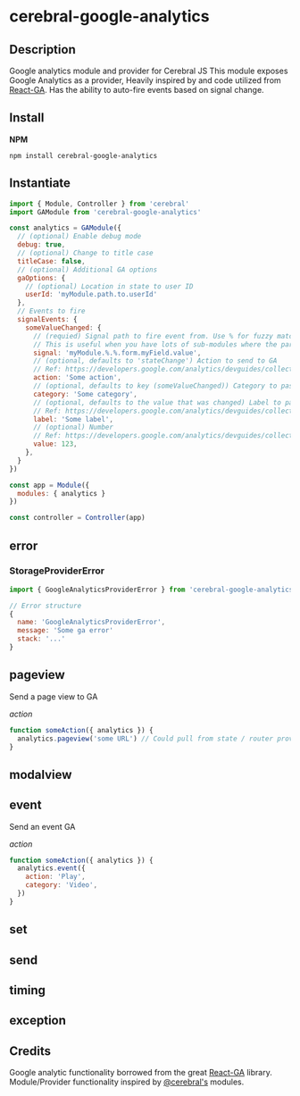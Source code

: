 # cerebral-google-analytics

## Description
Google analytics module and provider for Cerebral JS
This module exposes Google Analytics as a provider,
Heavily inspired by and code utilized from [React-GA](https://github.com/react-ga/react-ga).
Has the ability to auto-fire events based on signal change.

## Install
**NPM**

`npm install cerebral-google-analytics`

## Instantiate

```js
import { Module, Controller } from 'cerebral'
import GAModule from 'cerebral-google-analytics'

const analytics = GAModule({
  // (optional) Enable debug mode
  debug: true,
  // (optional) Change to title case
  titleCase: false,
  // (optional) Additional GA options
  gaOptions: {
    // (optional) Location in state to user ID
    userId: 'myModule.path.to.userId'
  },
  // Events to fire
  signalEvents: {
    someValueChanged: {
      // (requied) Signal path to fire event from. Use % for fuzzy matching.
      // This is useful when you have lots of sub-modules where the parent handles signals.
      signal: 'myModule.%.%.form.myField.value',
      // (optional, defaults to 'stateChange') Action to send to GA
      // Ref: https://developers.google.com/analytics/devguides/collection/analyticsjs/field-reference#eventAction
      action: 'Some action',
      // (optional, defaults to key (someValueChanged)) Category to pass to GA
      category: 'Some category',
      // (optional, defaults to the value that was changed) Label to pass to GA
      // Ref: https://developers.google.com/analytics/devguides/collection/analyticsjs/field-reference#eventLabel
      label: 'Some label',
      // (optional) Number
      // Ref: https://developers.google.com/analytics/devguides/collection/analyticsjs/field-reference#eventValue
      value: 123,
    },
  }
})

const app = Module({
  modules: { analytics }
})

const controller = Controller(app)
```

## error

### StorageProviderError

```js
import { GoogleAnalyticsProviderError } from 'cerebral-google-analytics'

// Error structure
{
  name: 'GoogleAnalyticsProviderError',
  message: 'Some ga error'
  stack: '...'  
}
```

## pageview
Send a page view to GA

*action*
```javascript
function someAction({ analytics }) {
  analytics.pageview('some URL') // Could pull from state / router provider
}
```
## modalview

## event
Send an event GA

*action*
```javascript
function someAction({ analytics }) {
  analytics.event({
    action: 'Play',
    category: 'Video',
  })
}
```

## set

## send

## timing

## exception

## Credits
Google analytic functionality borrowed from the great [React-GA](https://github.com/react-ga/react-ga) library.
Module/Provider functionality inspired by [@cerebral's](https://github.com/cerebral/cerebral/tree/next/packages/node_modules/%40cerebral) modules.